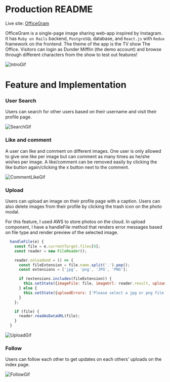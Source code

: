 # Production README

Live site: [OfficeGram](https://officegram.herokuapp.com/#/)

OfficeGram is a single-page image sharing web-app inspired by Instagram. It has `Ruby on Rails` backend, `PostgreSQL` database, and `React.js` with `Redux` framework on the frontend. The theme of the app is the TV show The Office. Visitors can login as Dunder Mifflin (the demo account) and browse through different characters from the show to test out features!

![IntroGif](./app/assets/images/readme/intro_gif.gif)

# Feature and Implementation
### User Search
Users can search for other users based on their username and visit their profile page.

![SearchGif](./app/assets/images/readme/search.gif)

### Like and comment
A user can like and comment on different images. One user is only allowed to give one like per image but can comment as many times as he/she wishes per image. A like/comment can be removed easily by clicking the like button again/clicking the x button next to the comment.

![CommentLikeGif](./app/assets/images/readme/like_comment.gif)

### Upload
Users can upload an image on their profile page with a caption. Users can also delete images from their profile by clicking the trash icon on the photo modal. 

For this feature, I used AWS to store photos on the cloud. In upload component, I have a handleFile method that renders error messages based on file type and render preview of the selected image. 

```javascript
  handleFile(e) {
    const file = e.currentTarget.files[0];
    const reader = new FileReader();

    reader.onloadend = () => {
      const fileExtension = file.name.split('.').pop();
      const extensions = ['jpg', 'png', 'JPG', 'PNG'];

      if (extensions.includes(fileExtension)) {
        this.setState({imageFile: file, imageUrl: reader.result, uploadErrors: [] });
      } else {
        this.setState({uploadErrors: ['Please select a jpg or png file']})
      }
    };

    if (file) {
      reader.readAsDataURL(file);
    }
  }
```

![UploadGif](./app/assets/images/readme/upload.gif)

### Follow
Users can follow each other to get updates on each others' uploads on the index page.

![FollowGif](./app/assets/images/readme/follow.gif)